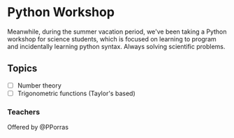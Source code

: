# Python Workshop  
Meanwhile, during the summer vacation period, we've been taking a Python workshop for science students, which is focused on learning to program and incidentally learning python syntax. Always solving scientific problems.

## Topics

- [ ] Number theory 
- [ ] Trigonometric functions (Taylor's based)

### Teachers    
Offered by @PPorras
